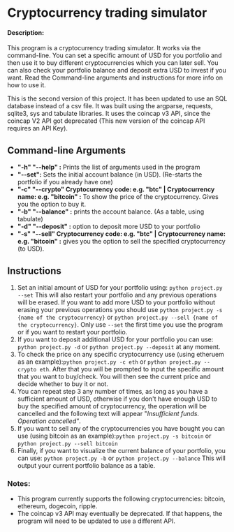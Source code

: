 # Cryptocurrency trading simulator
#### Description:
This program is a cryptocurrency trading simulator. It works via the command-line. You can set a specific amount of USD for you portfolio and then use it to buy different cryptocurrencies which you can later sell. You can also check your portfolio balance and deposit extra USD to invest if you want. Read the Command-line arguments and instructions for more info on how to use it.

This is the second version of this project. It has been updated to use an SQL database instead of a csv file. It was built using the argparse, requests, sqlite3, sys and tabulate libraries. It uses the coincap v3 API, since the coincap V2 API got deprecated (This new version of the coincap API requires an API Key).


## Command-line Arguments
- **"-h" "--help" :** Prints the list of arguments used in the program
- **"--set":** Sets the initial account balance (in USD). (Re-starts the portfolio if you already have one)
- **"-c" "--crypto"  Cryptocurrency code: e.g. "btc" | Cryptocurrency name: e.g. "bitcoin" :**  To show the price of the cryptocurrency. Gives you the option to buy it.
- **"-b" "--balance" :** prints the account balance. (As a table, using tabulate)
- **"-d" "--deposit" :** option to deposit more USD to your portfolio
- **"-s" "--sell" Cryptocurrency code: e.g. "btc" | Cryptocurrency name: e.g. "bitcoin" :** gives you the option to sell the specified cryptocurrency (to USD).

## Instructions
1. Set an initial amount of USD for your portfolio using:
`python project.py --set` This will also restart your portfolio and any previous operations will be erased. If you want to add more USD to your portfolio without erasing your previous operations you should use `python project.py -s {name of the cryptocurrency}` or `python project.py --sell {name of the cryptocurrency}`. Only use `--set` the first time you use the program or if you want to restart your portfolio.
2. If you want to deposit additional USD for your portfolio you can use: `python project.py -d` or `python project.py --deposit` at any moment.
3. To check the price on any specific cryptocurrency use (using etheruem as an example):`python project.py -c eth` or `python project.py --crypto eth`. After that you will be prompted to input the specific amount that you want to buy/check. You will then see the current price and decide whether to buy it or not.
4. You can repeat step 3 any number of times, as long as you have a sufficient amount of USD, otherwise if you don't have enough USD to buy the specified amount of cryptocurrency, the operation will be cancelled and the following text will appear "*Insufficient funds. Operation cancelled"*.
5. If you want to sell any of the cryptocurrencies you have bought you can use (using bitcoin as an example):`python project.py -s bitcoin` or `python project.py --sell bitcoin`
6. Finally, if you want to visualize the current balance of your portfolio, you can use: `python project.py -b` or `python project.py --balance`
This will output your current portfolio balance as a table.

### Notes:
- This program currently supports the following cryptocurrencies: bitcoin, ethereum, dogecoin, ripple.
- The coincap v3 API may eventually be deprecated. If that happens, the program will need to be updated to use a different API.
